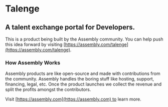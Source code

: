 # Talenge

## A talent exchange portal for Developers.

This is a product being built by the Assembly community. You can help push this idea forward by visiting [https://assembly.com/talenge](https://assembly.com/talenge).

### How Assembly Works

Assembly products are like open-source and made with contributions from the community. Assembly handles the boring stuff like hosting, support, financing, legal, etc. Once the product launches we collect the revenue and split the profits amongst the contributors.

Visit [https://assembly.com](https://assembly.com) to learn more.
